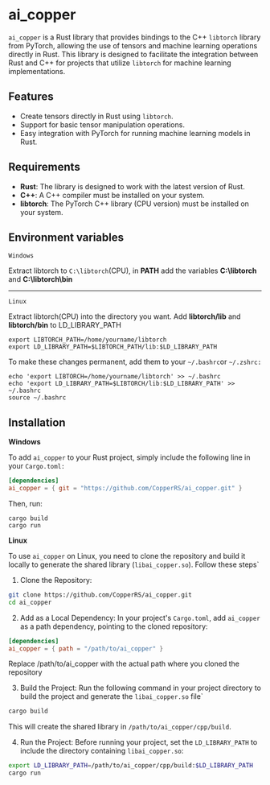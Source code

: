 # ai_copper

`ai_copper` is a Rust library that provides bindings to the C++ `libtorch` library from PyTorch, allowing the use of tensors and machine learning operations directly in Rust. This library is designed to facilitate the integration between Rust and C++ for projects that utilize `libtorch` for machine learning implementations.

## Features

- Create tensors directly in Rust using `libtorch`.
- Support for basic tensor manipulation operations.
- Easy integration with PyTorch for running machine learning models in Rust.

## Requirements

- **Rust**: The library is designed to work with the latest version of Rust.
- **C++**: A C++ compiler must be installed on your system.
- **libtorch**: The PyTorch C++ library (CPU version) must be installed on your system.

## Environment variables

`Windows`

Extract libtorch to `C:\libtorch`(CPU), in **PATH** add the variables **C:\libtorch** and **C:\libtorch\bin**

---

`Linux`

Extract libtorch(CPU) into the directory you want.
Add **libtorch/lib** and **libtorch/bin** to LD_LIBRARY_PATH

```
export LIBTORCH_PATH=/home/yourname/libtorch
export LD_LIBRARY_PATH=$LIBTORCH_PATH/lib:$LD_LIBRARY_PATH
```

To make these changes permanent, add them to your `~/.bashrc`or `~/.zshrc:`

```
echo 'export LIBTORCH=/home/yourname/libtorch' >> ~/.bashrc
echo 'export LD_LIBRARY_PATH=$LIBTORCH/lib:$LD_LIBRARY_PATH' >> ~/.bashrc
source ~/.bashrc
```
## Installation

**Windows**

To add `ai_copper` to your Rust project, simply include the following line in your `Cargo.toml:`

```toml
[dependencies]
ai_copper = { git = "https://github.com/CopperRS/ai_copper.git" }
```

Then, run:

```
cargo build
cargo run
```

**Linux**

To use `ai_copper` on Linux, you need to clone the repository and build it locally to generate the shared library (`libai_copper.so`). Follow these steps`

1. Clone the Repository:

```bash
git clone https://github.com/CopperRS/ai_copper.git
cd ai_copper
```

2. Add as a Local Dependency: In your project's `Cargo.toml`, add `ai_copper` as a path dependency, pointing to the cloned repository:

```toml
[dependencies]
ai_copper = { path = "/path/to/ai_copper" }
```
Replace /path/to/ai_copper with the actual path where you cloned the repository

3. Build the Project: Run the following command in your project directory to build the project and generate the `libai_copper.so` file`

```bash
cargo build
```

This will create the shared library in `/path/to/ai_copper/cpp/build`.

4. Run the Project: Before running your project, set the `LD_LIBRARY_PATH` to include the directory containing `libai_copper.so`: 

```bash
export LD_LIBRARY_PATH=/path/to/ai_copper/cpp/build:$LD_LIBRARY_PATH
cargo run
```